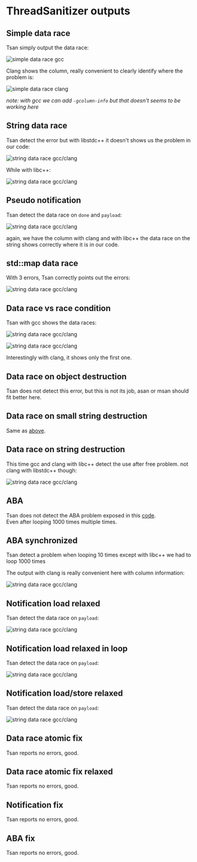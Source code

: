 # ThreadSanitizer outputs

## Simple data race

Tsan simply output the data race:

![simple data race gcc](../images/tsan/simple_data_race.gcc.png)

Clang shows the column, really convenient to clearly identify where the problem is:

![simple data race clang](../images/tsan/simple_data_race.clang.png)

*note: with gcc we can add `-gcolumn-info` but that doesn't seems to be working here*

## String data race

Tsan detect the error but with libstdc++ it doesn't shows us the problem in our code:

![string data race gcc/clang](../images/tsan/string_data_race.gcc.png)

While with libc++:

![string data race gcc/clang](../images/tsan/string_data_race.libcxx.png)

## Pseudo notification

Tsan detect the data race on `done` and `payload`:

![string data race gcc/clang](../images/tsan/pseudo_notif.gcc.png)

again, we have the column with clang and with libc++ the data race on the string shows correctly where it is in our code.

## std::map data race

With 3 errors, Tsan correctly points out the errors:

![string data race gcc/clang](../images/tsan/race_map.clang.png)

## Data race vs race condition

Tsan with gcc shows the data races:

![string data race gcc/clang](../images/tsan/data_race_race_cond1.gcc.png)

![string data race gcc/clang](../images/tsan/data_race_race_cond2.gcc.png)

Interestingly with clang, it shows only the first one.

## Data race on object destruction

Tsan does not detect this error, but this is not its job, asan or msan should fit better here.

## Data race on small string destruction

Same as [above](#Data-race-on-object-destruction).

## Data race on string destruction

This time gcc and clang with libc++ detect the use after free problem. not clang with libstdc++ though:

![string data race gcc/clang](../images/tsan/string_destruction.libcxx.png)

## ABA

Tsan does not detect the ABA problem exposed in this [code](../code/aba/aba.cpp).\
Even after looping 1000 times multiple times.

## ABA synchronized

Tsan detect a problem when looping 10 times except with libc++ we had to loop 1000 times

The output with clang is really convenient here with column information:

![string data race gcc/clang](../images/tsan/aba_sync.clang.png)

## Notification load relaxed

Tsan detect the data race on `payload`:

![string data race gcc/clang](../images/tsan/notif_load_relaxed.clang.png)

## Notification load relaxed in loop

Tsan detect the data race on `payload`:

![string data race gcc/clang](../images/tsan/notif_load_relaxed_loop.clang.png)

## Notification load/store relaxed

Tsan detect the data race on `payload`:

![string data race gcc/clang](../images/tsan/notif_relaxed.clang.png)

## Data race atomic fix

Tsan reports no errors, good.

## Data race atomic fix relaxed

Tsan reports no errors, good.

## Notification fix

Tsan reports no errors, good.
## ABA fix

Tsan reports no errors, good.
